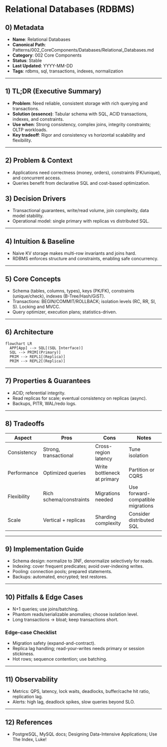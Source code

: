 # Relational Databases (RDBMS)

## 0) Metadata
- **Name**: Relational Databases
- **Canonical Path**: Patterns/002_CoreComponents/Databases/Relational_Databases.md
- **Category**: 002 Core Components
- **Status**: Stable
- **Last Updated**: YYYY-MM-DD
- **Tags**: rdbms, sql, transactions, indexes, normalization

---

## 1) TL;DR (Executive Summary)
- **Problem**: Need reliable, consistent storage with rich querying and transactions.
- **Solution (essence)**: Tabular schema with SQL, ACID transactions, indexes, and constraints.
- **Use when**: Strong consistency, complex joins, integrity constraints; OLTP workloads.
- **Key tradeoff**: Rigor and consistency vs horizontal scalability and flexibility.

---

## 2) Problem & Context
- Applications need correctness (money, orders), constraints (FK/unique), and concurrent access.
- Queries benefit from declarative SQL and cost-based optimization.

## 3) Decision Drivers
- Transactional guarantees, write/read volume, join complexity, data model stability.
- Operational model: single primary with replicas vs distributed SQL.

---

## 4) Intuition & Baseline
- Naive KV storage makes multi-row invariants and joins hard.
- RDBMS enforces structure and constraints, enabling safe concurrency.

---

## 5) Core Concepts
- Schema (tables, columns, types), keys (PK/FK), constraints (unique/check), indexes (B-Tree/Hash/GiST).
- Transactions: BEGIN/COMMIT/ROLLBACK; isolation levels (RC, RR, SI, S). Locking and MVCC.
- Query optimizer, execution plans; statistics-driven.

---

## 6) Architecture
```mermaid
flowchart LR
  APP[App] --> SQL[(SQL Interface)]
  SQL --> PRIM[(Primary)]
  PRIM --> REPL1[(Replica)]
  PRIM --> REPL2[(Replica)]
```

---

## 7) Properties & Guarantees
- ACID; referential integrity.
- Read replicas for scale; eventual consistency on replicas (async).
- Backups, PITR, WAL/redo logs.

---

## 8) Tradeoffs
| Aspect | Pros | Cons | Notes |
|---|---|---|---|
| Consistency | Strong, transactional | Cross-region latency | Tune isolation |
| Performance | Optimized queries | Write bottleneck at primary | Partition or CQRS |
| Flexibility | Rich schema/constraints | Migrations needed | Use forward-compatible migrations |
| Scale | Vertical + replicas | Sharding complexity | Consider distributed SQL |

---

## 9) Implementation Guide
- Schema design: normalize to 3NF, denormalize selectively for reads.
- Indexing: cover frequent predicates; avoid over-indexing writes.
- Pooling: connection pools; prepared statements.
- Backups: automated, encrypted; test restores.

---

## 10) Pitfalls & Edge Cases
- N+1 queries; use joins/batching.
- Phantom reads/serializable anomalies; choose isolation level.
- Long transactions → bloat; keep transactions short.

### Edge-case Checklist
- Migration safety (expand-and-contract).
- Replica lag handling; read-your-writes needs primary or session stickiness.
- Hot rows; sequence contention; use batching.

---

## 11) Observability
- Metrics: QPS, latency, lock waits, deadlocks, buffer/cache hit ratio, replication lag.
- Alerts: high lag, deadlock spikes, slow queries beyond SLO.

---

## 12) References
- PostgreSQL, MySQL docs; Designing Data-Intensive Applications; Use The Index, Luke!

